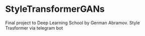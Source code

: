# StyleTransformerGANs
Final project to Deep Learning School by German Abramov. Style Trasformer via telegram bot 
